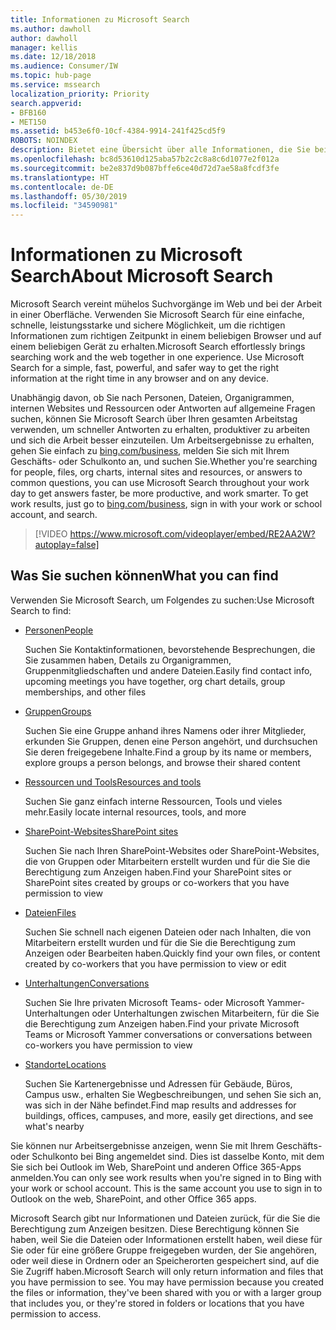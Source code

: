 ```yaml
---
title: Informationen zu Microsoft Search
ms.author: dawholl
author: dawholl
manager: kellis
ms.date: 12/18/2018
ms.audience: Consumer/IW
ms.topic: hub-page
ms.service: mssearch
localization_priority: Priority
search.appverid:
- BFB160
- MET150
ms.assetid: b453e6f0-10cf-4384-9914-241f425cd5f9
ROBOTS: NOINDEX
description: Bietet eine Übersicht über alle Informationen, die Sie bei Verwendung von Microsoft Search finden können.
ms.openlocfilehash: bc8d53610d125aba57b2c2c8a8c6d1077e2f012a
ms.sourcegitcommit: be2e837d9b087bffe6ce40d72d7ae58a8fcdf3fe
ms.translationtype: HT
ms.contentlocale: de-DE
ms.lasthandoff: 05/30/2019
ms.locfileid: "34590981"
---
```

# <a name="about-microsoft-search"></a><span data-ttu-id="8f8f9-103">Informationen zu Microsoft Search</span><span class="sxs-lookup"><span data-stu-id="8f8f9-103">About Microsoft Search</span></span>

<span data-ttu-id="8f8f9-p101">Microsoft Search vereint mühelos Suchvorgänge im Web und bei der Arbeit in einer Oberfläche. Verwenden Sie Microsoft Search für eine einfache, schnelle, leistungsstarke und sichere Möglichkeit, um die richtigen Informationen zum richtigen Zeitpunkt in einem beliebigen Browser und auf einem beliebigen Gerät zu erhalten.</span><span class="sxs-lookup"><span data-stu-id="8f8f9-p101">Microsoft Search effortlessly brings searching work and the web together in one experience. Use Microsoft Search for a simple, fast, powerful, and safer way to get the right information at the right time in any browser and on any device.</span></span>
  
<span data-ttu-id="8f8f9-p102">Unabhängig davon, ob Sie nach Personen, Dateien, Organigrammen, internen Websites und Ressourcen oder Antworten auf allgemeine Fragen suchen, können Sie Microsoft Search über Ihren gesamten Arbeitstag verwenden, um schneller Antworten zu erhalten, produktiver zu arbeiten und sich die Arbeit besser einzuteilen. Um Arbeitsergebnisse zu erhalten, gehen Sie einfach zu [bing.com/business](https://www.bing.com/business), melden Sie sich mit Ihrem Geschäfts- oder Schulkonto an, und suchen Sie.</span><span class="sxs-lookup"><span data-stu-id="8f8f9-p102">Whether you're searching for people, files, org charts, internal sites and resources, or answers to common questions, you can use Microsoft Search throughout your work day to get answers faster, be more productive, and work smarter. To get work results, just go to [bing.com/business](https://www.bing.com/business), sign in with your work or school account, and search.</span></span> 
  
> [!VIDEO https://www.microsoft.com/videoplayer/embed/RE2AA2W?autoplay=false]

## <a name="what-you-can-find"></a><span data-ttu-id="8f8f9-108">Was Sie suchen können</span><span class="sxs-lookup"><span data-stu-id="8f8f9-108">What you can find</span></span>
  
<span data-ttu-id="8f8f9-109">Verwenden Sie Microsoft Search, um Folgendes zu suchen:</span><span class="sxs-lookup"><span data-stu-id="8f8f9-109">Use Microsoft Search to find:</span></span>
  
- [<span data-ttu-id="8f8f9-110">Personen</span><span class="sxs-lookup"><span data-stu-id="8f8f9-110">People</span></span>](find-people-and-groups.md)
    
    <span data-ttu-id="8f8f9-111">Suchen Sie Kontaktinformationen, bevorstehende Besprechungen, die Sie zusammen haben, Details zu Organigrammen, Gruppenmitgliedschaften und andere Dateien.</span><span class="sxs-lookup"><span data-stu-id="8f8f9-111">Easily find contact info, upcoming meetings you have together, org chart details, group memberships, and other files</span></span>
    
- [<span data-ttu-id="8f8f9-112">Gruppen</span><span class="sxs-lookup"><span data-stu-id="8f8f9-112">Groups</span></span>](find-people-and-groups.md)
    
    <span data-ttu-id="8f8f9-113">Suchen Sie eine Gruppe anhand ihres Namens oder ihrer Mitglieder, erkunden Sie Gruppen, denen eine Person angehört, und durchsuchen Sie deren freigegebene Inhalte.</span><span class="sxs-lookup"><span data-stu-id="8f8f9-113">Find a group by its name or members, explore groups a person belongs, and browse their shared content</span></span>
    
- [<span data-ttu-id="8f8f9-114">Ressourcen und Tools</span><span class="sxs-lookup"><span data-stu-id="8f8f9-114">Resources and tools</span></span>](find-resources-tools-and-more.md)
    
    <span data-ttu-id="8f8f9-115">Suchen Sie ganz einfach interne Ressourcen, Tools und vieles mehr.</span><span class="sxs-lookup"><span data-stu-id="8f8f9-115">Easily locate internal resources, tools, and more</span></span>
    
- [<span data-ttu-id="8f8f9-116">SharePoint-Websites</span><span class="sxs-lookup"><span data-stu-id="8f8f9-116">SharePoint sites</span></span>](find-sharepoint-sites.md)
    
    <span data-ttu-id="8f8f9-117">Suchen Sie nach Ihren SharePoint-Websites oder SharePoint-Websites, die von Gruppen oder Mitarbeitern erstellt wurden und für die Sie die Berechtigung zum Anzeigen haben.</span><span class="sxs-lookup"><span data-stu-id="8f8f9-117">Find your SharePoint sites or SharePoint sites created by groups or co-workers that you have permission to view</span></span>
    
- [<span data-ttu-id="8f8f9-118">Dateien</span><span class="sxs-lookup"><span data-stu-id="8f8f9-118">Files</span></span>](find-files.md)
    
    <span data-ttu-id="8f8f9-119">Suchen Sie schnell nach eigenen Dateien oder nach Inhalten, die von Mitarbeitern erstellt wurden und für die Sie die Berechtigung zum Anzeigen oder Bearbeiten haben.</span><span class="sxs-lookup"><span data-stu-id="8f8f9-119">Quickly find your own files, or content created by co-workers that you have permission to view or edit</span></span>
    
- [<span data-ttu-id="8f8f9-120">Unterhaltungen</span><span class="sxs-lookup"><span data-stu-id="8f8f9-120">Conversations</span></span>](find-conversations.md)
    
    <span data-ttu-id="8f8f9-121">Suchen Sie Ihre privaten Microsoft Teams- oder Microsoft Yammer-Unterhaltungen oder Unterhaltungen zwischen Mitarbeitern, für die Sie die Berechtigung zum Anzeigen haben.</span><span class="sxs-lookup"><span data-stu-id="8f8f9-121">Find your private Microsoft Teams or Microsoft Yammer conversations or conversations between co-workers you have permission to view</span></span>
    
- [<span data-ttu-id="8f8f9-122">Standorte</span><span class="sxs-lookup"><span data-stu-id="8f8f9-122">Locations</span></span>](find-locations.md)
    
    <span data-ttu-id="8f8f9-123">Suchen Sie Kartenergebnisse und Adressen für Gebäude, Büros, Campus usw., erhalten Sie Wegbeschreibungen, und sehen Sie sich an, was sich in der Nähe befindet.</span><span class="sxs-lookup"><span data-stu-id="8f8f9-123">Find map results and addresses for buildings, offices, campuses, and more, easily get directions, and see what's nearby</span></span>    
    
<span data-ttu-id="8f8f9-p103">Sie können nur Arbeitsergebnisse anzeigen, wenn Sie mit Ihrem Geschäfts- oder Schulkonto bei Bing angemeldet sind. Dies ist dasselbe Konto, mit dem Sie sich bei Outlook im Web, SharePoint und anderen Office 365-Apps anmelden.</span><span class="sxs-lookup"><span data-stu-id="8f8f9-p103">You can only see work results when you're signed in to Bing with your work or school account. This is the same account you use to sign in to Outlook on the web, SharePoint, and other Office 365 apps.</span></span> 
  
<span data-ttu-id="8f8f9-p104">Microsoft Search gibt nur Informationen und Dateien zurück, für die Sie die Berechtigung zum Anzeigen besitzen. Diese Berechtigung können Sie haben, weil Sie die Dateien oder Informationen erstellt haben, weil diese für Sie oder für eine größere Gruppe freigegeben wurden, der Sie angehören, oder weil diese in Ordnern oder an Speicherorten gespeichert sind, auf die Sie Zugriff haben.</span><span class="sxs-lookup"><span data-stu-id="8f8f9-p104">Microsoft Search will only return information and files that you have permission to see. You may have permission because you created the files or information, they've been shared with you or with a larger group that includes you, or they're stored in folders or locations that you have permission to access.</span></span>

  

